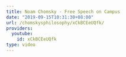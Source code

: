 ```yaml
---
title: Noam Chomsky - Free Speech on Campus
date: "2019-09-15T10:31:30+08:00"
url: /chomskysphilosophy/xCkBCEeUQfk/
providers:
  youtube:
    id: xCkBCEeUQfk
type: video
---
```

